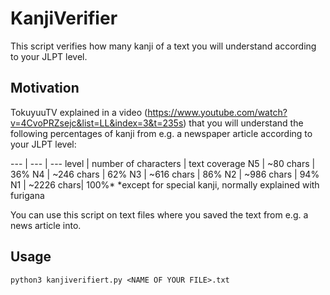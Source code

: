 # KanjiVerifier
This script verifies how many kanji of a text you will understand according to your JLPT level. 

## Motivation

TokuyuuTV explained in a video (https://www.youtube.com/watch?v=4CvoPRZsejc&list=LL&index=3&t=235s) that you will understand the following percentages of kanji from e.g. a newspaper article according to your JLPT level:

--- | --- | ---
level | number of characters | text coverage
 N5 | ~80 chars  | 36%
 N4 | ~246 chars | 62%
 N3 | ~616 chars | 86% 
 N2 | ~986 chars | 94%
 N1 | ~2226 chars| 100%* 
 *except for special kanji, normally explained with furigana

You can use this script on text files where you saved the text from e.g. a news article into. 


## Usage

[^1]: Insert your e.g. article's text into a file. (test.txt includes an example)
[^2]: Run the script by executing:
```
python3 kanjiverifiert.py <NAME OF YOUR FILE>.txt
```
